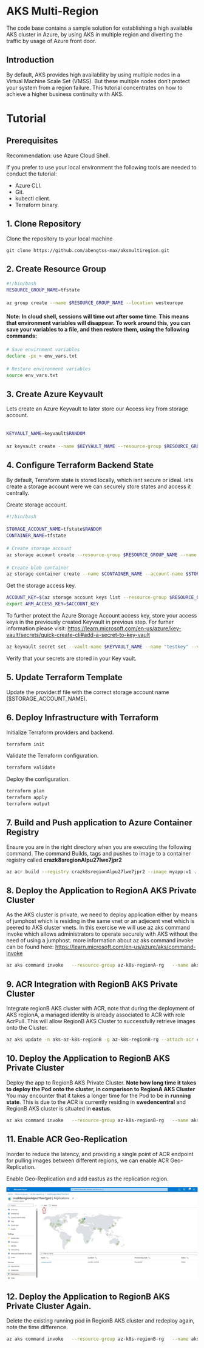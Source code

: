 # AKS Multi-Region
The code base contains a sample solution for establishing a high available AKS cluster in Azure, by using AKS in multiple region and diverting the traffic by usage of Azure front door.

## Introduction
By default, AKS provides high availability by using multiple nodes in a Virtual Machine Scale Set (VMSS). But these multiple nodes don’t protect your system from a region failure. This tutorial concentrates on how to achieve a higher business continuity with AKS.

# Tutorial

## Prerequisites
Recommendation: use Azure Cloud Shell. 

If you prefer to use your local environment the following tools are needed to conduct the tutorial:
- Azure CLI.
- Git.
- kubectl client.
- Terraform binary.

## 1. Clone Repository
Clone the repository to your local machine

```git
git clone https://github.com/abengtss-max/aksmultiregion.git
```

## 2. Create Resource Group
```bash
#!/bin/bash
RESOURCE_GROUP_NAME=tfstate

az group create --name $RESOURCE_GROUP_NAME --location westeurope
``` 

#### Note: In cloud shell, sessions will time out after some time. This means that environment variables will disappear. To work around this, you can save your variables to a file, and then restore them, using the following commands:

```bash
# Save envirnment variables
declare -px > env_vars.txt

# Restore environment variables
source env_vars.txt

```


## 3. Create Azure Keyvault
Lets create an Azure Keyvault to later store our Access key from storage account. 

```bash

KEYVAULT_NAME=keyvault$RANDOM

az keyvault create --name $KEYVAULT_NAME --resource-group $RESOURCE_GROUP_NAME --location "westeurope"
``` 
## 4. Configure Terraform Backend State
By default, Terraform state is stored locally, which isnt secure or ideal. lets create a storage account were we can securely store states and access it centrally.

Create storage account.

```bash
#!/bin/bash

STORAGE_ACCOUNT_NAME=tfstate$RANDOM
CONTAINER_NAME=tfstate

# Create storage account
az storage account create --resource-group $RESOURCE_GROUP_NAME --name $STORAGE_ACCOUNT_NAME --sku Standard_LRS --encryption-services blob

# Create blob container
az storage container create --name $CONTAINER_NAME --account-name $STORAGE_ACCOUNT_NAME
```  

Get the storage access key.
```bash
ACCOUNT_KEY=$(az storage account keys list --resource-group $RESOURCE_GROUP_NAME --account-name $STORAGE_ACCOUNT_NAME --query '[0].value' -o tsv)
export ARM_ACCESS_KEY=$ACCOUNT_KEY
``` 

To further protect the Azure Storage Account access key, store your access keys in the previously created Keyvault in previous step. For furher information please visit: https://learn.microsoft.com/en-us/azure/key-vault/secrets/quick-create-cli#add-a-secret-to-key-vault

```bash
az keyvault secret set --vault-name $KEYVAULT_NAME --name "testkey" --value $ACCOUNT_KEY
``` 
Verify that your secrets are stored in your Key vault.

## 5. Update Terraform Template
Update the provider.tf file with the correct storage account name ($STORAGE_ACCOUNT_NAME).

## 6. Deploy Infrastructure with Terraform

Initialize Terraform providers and backend.

```bash
terraform init
``` 
Validate the Terraform configuration.

```bash
terraform validate
```
Deploy the configuration.

```bash 
terraform plan 
terraform apply
terraform output
```

## 7. Build and Push application to Azure Container Registry
Ensure you are in the right directory when you are executing the following command. The command 
Builds, tags and pushes to image to a container registry called **crazk8sregionAlpu27lwe7jpr2**

```bash 
az acr build --registry crazk8sregionAlpu27lwe7jpr2 --image myapp:v1 .
```
## 8. Deploy the Application to RegionA AKS Private Cluster

As the AKS cluster is private, we need to deploy application either by means of jumphost which is residing in the same vnet or an adjecent vnet which is peered to AKS cluster vnets. In this exercise we will use az aks command invoke which allows administrators to operate securely with AKS without the need of using a jumphost. more information about az aks command invoke can be found here: https://learn.microsoft.com/en-us/azure/aks/command-invoke


```bash 
az aks command invoke   --resource-group az-k8s-regionA-rg   --name aks-az-k8s-regionA  --command "kubectl run app --image crazk8sregionalpu27lwe7jpr2.azurecr.io/myapp:v1"
```

## 9. ACR Integration with RegionB AKS Private Cluster

Integrate regionB AKS cluster with ACR, note that during the deployment of AKS regionA, a managed identity is already associated to ACR with role AcrPull. This will allow RegionB AKS Cluster to successfully retrieve images onto the Cluster.

```bash 
az aks update -n aks-az-k8s-regionB -g az-k8s-regionB-rg --attach-acr crazk8sregionAlpu27lwe7jpr2
```

## 10. Deploy the Application to RegionB AKS Private Cluster

Deploy the app to RegionB AKS Private Cluster. **Note how long time it takes to deploy the Pod onto the cluster, in comparison to RegionA AKS Cluster** You may encounter that it takes a longer time for the Pod to be in **running state**. This is due to the ACR is currently residing in **swedencentral** and RegionB AKS cluster is situated in **eastus**.

```bash 
az aks command invoke   --resource-group az-k8s-regionB-rg   --name aks-az-k8s-regionB   --command "kubectl run app --image crazk8sregionalpu27lwe7jpr2.azurecr.io/myapp:v1"
```
## 11.  Enable ACR Geo-Replication
Inorder to reduce the latency, and providing a single point of ACR endpoint for pulling images between different regions, we can enable ACR Geo-Replication. 

Enable Geo-Replication and add eastus as the replication region.

![Screenshot](georep.jpg)

## 12. Deploy the Application to RegionB AKS Private Cluster Again.

Delete the existing running pod in RegionB AKS cluster and redeploy again, note the time difference.

```bash 
az aks command invoke   --resource-group az-k8s-regionB-rg   --name aks-az-k8s-regionB   --command "kubectl run app --image crazk8sregionalpu27lwe7jpr2.azurecr.io/myapp:v1"
```
